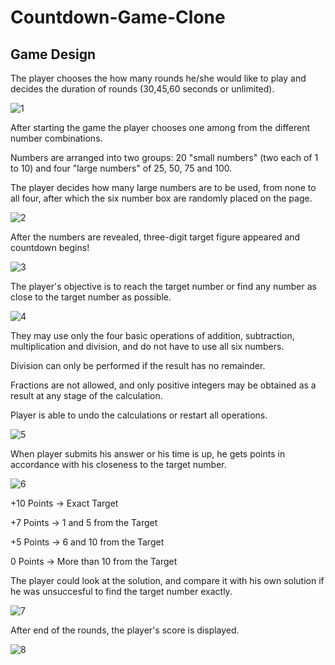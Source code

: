 # Countdown-Game-Clone



## Game Design
The player chooses the how many rounds he/she would like to play and decides the duration of rounds (30,45,60 seconds or unlimited).

![1](https://github.com/atakankaya1/Countdown-Game-Clone/assets/103039509/c01ac1ff-e37e-44bb-8825-45df38686043)


After starting the game the player chooses one among from the different number combinations. 

Numbers are arranged into two groups: 20 "small numbers" (two each of 1 to 10) and four "large numbers" of 25, 50, 75 and 100.

The player decides how many large numbers are to be used, from none to all four, after which the six number box are randomly placed on the page.

![2](https://github.com/atakankaya1/Countdown-Game-Clone/assets/103039509/de515cd0-e3ce-41ea-b044-e15882b937b1)

After the numbers are revealed, three-digit target figure appeared and countdown begins!

![3](https://github.com/atakankaya1/Countdown-Game-Clone/assets/103039509/175adee0-c221-405a-9ffd-7448bc33f93d)

The player's objective is to reach the target number or find any number as close to the target number as possible.

![4](https://github.com/atakankaya1/Countdown-Game-Clone/assets/103039509/28e01210-5061-4ba9-979b-a178137847a1)

They may use only the four basic operations of addition, subtraction, multiplication and division, and do not have to use all six numbers.

Division can only be performed if the result has no remainder.

Fractions are not allowed, and only positive integers may be obtained as a result at any stage of the calculation.

Player is able to undo the calculations or restart all operations.

![5](https://github.com/atakankaya1/Countdown-Game-Clone/assets/103039509/9c04a91f-ae07-433f-a978-492a96d78e55)

When player submits his answer or his time is up, he gets points in accordance with his closeness to the target number.

![6](https://github.com/atakankaya1/Countdown-Game-Clone/assets/103039509/21dbd691-cca6-4e8e-a9e8-348a5f40f11a)

  +10 Points  ->  Exact Target
  
  +7  Points  ->  1 and 5 from the Target
  
  +5  Points  ->  6 and 10 from the Target
  
  0   Points  ->  More than 10 from the Target

  The player could look at the solution, and compare it with his own solution if he was unsuccesful to find the target number exactly.

![7](https://github.com/atakankaya1/Countdown-Game-Clone/assets/103039509/fa23c59a-dd8d-419e-aa0a-8a50b4cdff1c)

After end of the rounds, the player's score is displayed.

![8](https://github.com/atakankaya1/Countdown-Game-Clone/assets/103039509/4513ba06-015d-44f3-9a9b-46ee8696e990)



